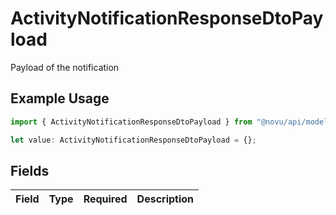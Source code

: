 # ActivityNotificationResponseDtoPayload

Payload of the notification

## Example Usage

```typescript
import { ActivityNotificationResponseDtoPayload } from "@novu/api/models/components";

let value: ActivityNotificationResponseDtoPayload = {};
```

## Fields

| Field       | Type        | Required    | Description |
| ----------- | ----------- | ----------- | ----------- |